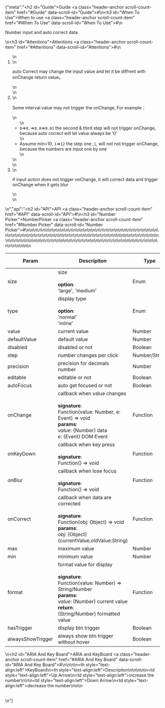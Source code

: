 {"meta":"<h2 id=\"Guide\">Guide <a class=\"header-anchor scroll-count-item\" href=\"#Guide\" data-scroll-id=\"Guide\">#</a></h2>\n<h3 id=\"When To Use\">When to use <a class=\"header-anchor scroll-count-item\" href=\"#When To Use\" data-scroll-id=\"When To Use\">#</a></h3>\n<p>Number input and auto correct data.</p>\n<h3 id=\"Attentions\">Attentions <a class=\"header-anchor scroll-count-item\" href=\"#Attentions\" data-scroll-id=\"Attentions\">#</a></h3>\n<ol>\n<li>\n<p>auto Correct may change the input value and let it be diffrent with onChange return value。</p>\n</li>\n<li>\n<p>Some interval value may not trigger the onChange, For example：</p>\n<ul>\n<li><code>0</code>=&gt;<code>0.</code>=&gt;<code>0.0</code>=&gt;<code>0.01</code>  the second &amp; third step will not trigger onChange, because auto correct will let  value  always be '0'</li>\n<li>Assume min=10, <code>1</code>=&gt;<code>12</code>  the step one ,<code>1</code>, will not  not trigger onChange, because the numbers are input one by one</li>\n</ul>\n</li>\n<li>\n<p>if input action does not trigger onChange, it will  correct data and trigger onChange when it gets blur</p>\n</li>\n</ol>\n","api":"<h2 id=\"API\">API <a class=\"header-anchor scroll-count-item\" href=\"#API\" data-scroll-id=\"API\">#</a></h2>\n<h3 id=\"Number Picker\">NumberPicker <a class=\"header-anchor scroll-count-item\" href=\"#Number Picker\" data-scroll-id=\"Number Picker\">#</a></h3>\n<table>\n<thead>\n<tr>\n<th>Param</th>\n<th>Descripiton</th>\n<th>Type</th>\n<th>Default Value</th>\n</tr>\n</thead>\n<tbody>\n<tr>\n<td>size</td>\n<td>size<br><br><strong>option</strong>:<br>'large', 'medium'</td>\n<td>Enum</td>\n<td>'medium'</td>\n</tr>\n<tr>\n<td>type</td>\n<td>display type<br><br><strong>option</strong>:<br>'normal'<br>'inline'</td>\n<td>Enum</td>\n<td>'normal'</td>\n</tr>\n<tr>\n<td>value</td>\n<td>current value</td>\n<td>Number</td>\n<td>-</td>\n</tr>\n<tr>\n<td>defaultValue</td>\n<td>default value</td>\n<td>Number</td>\n<td>0</td>\n</tr>\n<tr>\n<td>disabled</td>\n<td>disabled or not</td>\n<td>Boolean</td>\n<td>-</td>\n</tr>\n<tr>\n<td>step</td>\n<td>number changes per click</td>\n<td>Number/String</td>\n<td>1</td>\n</tr>\n<tr>\n<td>precision</td>\n<td>precision for decimals number</td>\n<td>Number</td>\n<td>0</td>\n</tr>\n<tr>\n<td>editable</td>\n<td>editable  or not</td>\n<td>Boolean</td>\n<td>true</td>\n</tr>\n<tr>\n<td>autoFocus</td>\n<td>auto get focused or not</td>\n<td>Boolean</td>\n<td>-</td>\n</tr>\n<tr>\n<td>onChange</td>\n<td>callback when value changes<br><br><strong>signature</strong>:<br>Function(value: Number, e: Event) =&gt; void<br><strong>params</strong>:<br><em>value</em>: {Number} data<br><em>e</em>: {Event} DOM Event</td>\n<td>Function</td>\n<td>func.noop</td>\n</tr>\n<tr>\n<td>onKeyDown</td>\n<td>callback when key press<br><br><strong>signature</strong>:<br>Function() =&gt; void</td>\n<td>Function</td>\n<td>func.noop</td>\n</tr>\n<tr>\n<td>onBlur</td>\n<td>callback when lose focus<br><br><strong>signature</strong>:<br>Function() =&gt; void</td>\n<td>Function</td>\n<td>func.noop</td>\n</tr>\n<tr>\n<td>onCorrect</td>\n<td>callback when data are corrected<br><br><strong>signature</strong>:<br>Function(obj: Object) =&gt; void<br><strong>params</strong>:<br><em>obj</em>: {Object} {currentValue,oldValue:String}</td>\n<td>Function</td>\n<td>func.noop</td>\n</tr>\n<tr>\n<td>max</td>\n<td>maximum value</td>\n<td>Number</td>\n<td>Infinity</td>\n</tr>\n<tr>\n<td>min</td>\n<td>minimum value</td>\n<td>Number</td>\n<td>-Infinity</td>\n</tr>\n<tr>\n<td>format</td>\n<td>format value for display<br><br><strong>signature</strong>:<br>Function(value: Number) =&gt; String/Number<br><strong>params</strong>:<br><em>value</em>: {Number} current value<br><strong>return</strong>:<br>{String/Number} formatted value<br></td>\n<td>Function</td>\n<td>-</td>\n</tr>\n<tr>\n<td>hasTrigger</td>\n<td>display btn trigger</td>\n<td>Boolean</td>\n<td>true</td>\n</tr>\n<tr>\n<td>alwaysShowTrigger</td>\n<td>always show btn trigger without hover</td>\n<td>Boolean</td>\n<td>false</td>\n</tr>\n</tbody>\n</table>\n<h2 id=\"ARIA And Key Board\">ARIA and KeyBoard <a class=\"header-anchor scroll-count-item\" href=\"#ARIA And Key Board\" data-scroll-id=\"ARIA And Key Board\">#</a></h2>\n<table>\n<thead>\n<tr>\n<th style=\"text-align:left\">KeyBoard</th>\n<th style=\"text-align:left\">Descripiton</th>\n</tr>\n</thead>\n<tbody>\n<tr>\n<td style=\"text-align:left\">Up Arrow</td>\n<td style=\"text-align:left\">increase the number</td>\n</tr>\n<tr>\n<td style=\"text-align:left\">Down Arrow</td>\n<td style=\"text-align:left\">decrease the number</td>\n</tr>\n</tbody>\n</table>\n"}